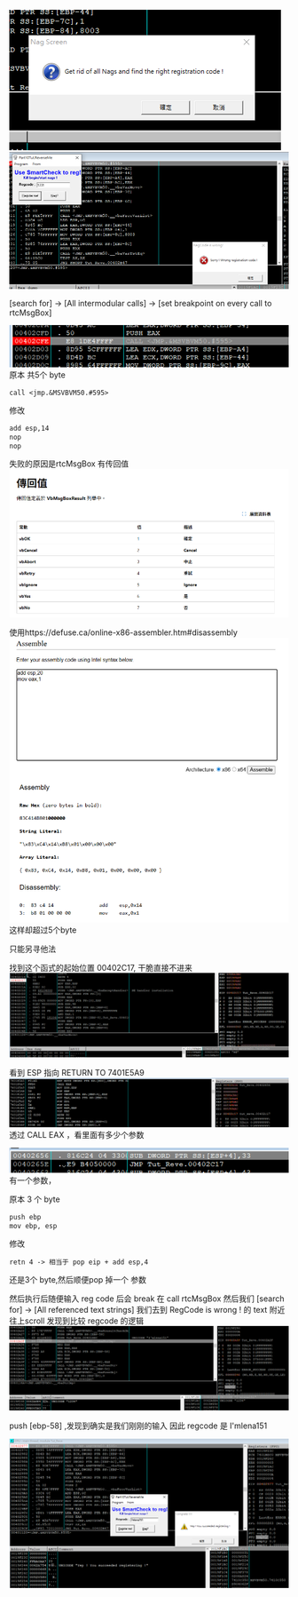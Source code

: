 ![alt text](image.png)
![alt text](image-1.png)

[search for] -> [All intermodular calls] -> [set breakpoint on every call to rtcMsgBox]

![alt text](image-2.png)
原本 共5个 byte
```
call <jmp.&MSVBVM50.#595>
```

修改 
```
add esp,14
nop
nop
```
失败的原因是rtcMsgBox 有传回值
![alt text](image-3.png)

使用https://defuse.ca/online-x86-assembler.htm#disassembly
![alt text](image-4.png)
这样却超过5个byte

只能另寻他法

找到这个函式的起始位置 00402C17, 干脆直接不进来
![alt text](image-5.png)

看到 ESP 指向 RETURN TO 7401E5A9
![alt text](image-7.png)
透过 CALL EAX ，看里面有多少个参数

![alt text](image-8.png)
有一个参数， 

原本 3 个 byte
```
push ebp
mov ebp, esp
```

修改 
```
retn 4 -> 相当于 pop eip + add esp,4
```
还是3个 byte,然后顺便pop 掉一个 参数

然后执行后随便输入 reg code 后会 break 在 call rtcMsgBox 
然后我们 [search for] -> [All referenced text strings]
我们去到 RegCode is wrong ! 的 text 附近往上scroll 发现到比较 regcode 的逻辑
![alt text](image-9.png)

push [ebp-58] ,发现到确实是我们刚刚的输入
因此 regcode 是 I'mlena151

![alt text](image-10.png)